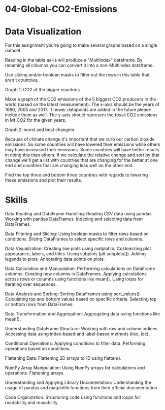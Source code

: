 # 04-Global-CO2-Emissions
# Data Visualization

For this assignment you're going to make several graphs based on a single dataset.


Reading in the table as-is will produce a "MultiIndex" dataframe. By renaming all columns you can convert it into a non-MultiIndex dataframe.

Use slicing and/or boolean masks to filter out the rows in this table that aren't countries.

Graph 1: CO2 of the bigger countries

Make a graph of the CO2 emissions of the 5 biggest CO2 producers in the world (based on the latest measurement). The x-axis should be the years of 1990, 2005 and 2017. If newer datapoints are added in the future please include them as well. The y-axis should represent the fossil CO2 emissions in Mt CO2 for the given years. 

Graph 2: worst and best changers

Because of climate change it's important that we curb our carbon dioxide emissions. So some countries will have lowered their emissions while others may have increased their emissions. Some countries will have better results in doing this than others. If we calculate the relative change and sort by that change we'll get a list with countries that are changing for the better at one end and countries that are changing less well on the other end.

Find the top three and bottom three countries with regards to lowering these emissions and plot their results.


# Skills
Data Reading and DataFrame Handling:
Reading CSV data using pandas.
Working with pandas DataFrames.
Indexing and selecting data from DataFrames.

Data Filtering and Slicing:
Using boolean masks to filter rows based on conditions.
Slicing DataFrames to select specific rows and columns.

Data Visualization:
Creating line plots using matplotlib.
Customizing plot appearance, labels, and titles.
Using subplots (plt.subplots()).
Adding legends to plots.
Annotating data points on plots.

Data Calculation and Manipulation:
Performing calculations on DataFrame columns.
Creating new columns in DataFrames.
Applying calculations across rows or columns using functions like mean().
Using loops for iterating over sequences.

Data Analysis and Sorting:
Sorting DataFrames using sort_values().
Calculating top and bottom values based on specific criteria.
Selecting top or bottom rows from DataFrames.

Data Transformation and Aggregation:
Aggregating data using functions like mean().

Understanding DataFrame Structure:
Working with row and column indices.
Accessing data using index-based and label-based methods (iloc, loc).

Conditional Operations:
Applying conditions to filter data.
Performing operations based on conditions.

Flattening Data:
Flattening 2D arrays to 1D using flatten().

NumPy Array Manipulation:
Using NumPy arrays for calculations and operations.
Flattening arrays.

Understanding and Applying Library Documentation:
Understanding the usage of pandas and matplotlib functions from their official documentation.

Code Organization:
Structuring code using functions and loops for readability and reusability.
